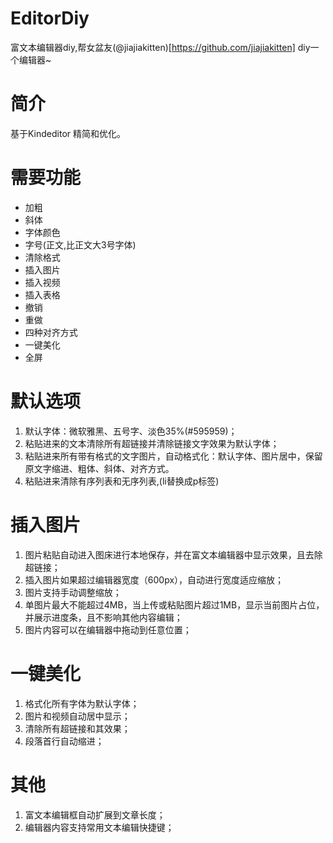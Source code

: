 # EditorDiy

富文本编辑器diy,帮女盆友(@jiajiakitten)[https://github.com/jiajiakitten] diy一个编辑器~

# 简介

基于Kindeditor 精简和优化。

# 需要功能

 * 加粗
 * 斜体
 * 字体颜色
 * 字号(正文,比正文大3号字体)
 * 清除格式
 * 插入图片
 * 插入视频
 * 插入表格 
 * 撤销
 * 重做
 * 四种对齐方式
 * 一键美化
 * 全屏

# 默认选项

1. 默认字体：微软雅黑、五号字、淡色35%(#595959)；
2. 粘贴进来的文本清除所有超链接并清除链接文字效果为默认字体；
3. 粘贴进来所有带有格式的文字图片，自动格式化：默认字体、图片居中，保留原文字缩进、粗体、斜体、对齐方式。
4. 粘贴进来清除有序列表和无序列表,(li替换成p标签)

# 插入图片

1. 图片粘贴自动进入图床进行本地保存，并在富文本编辑器中显示效果，且去除超链接；
2. 插入图片如果超过编辑器宽度（600px），自动进行宽度适应缩放；
3. 图片支持手动调整缩放；
4. 单图片最大不能超过4MB，当上传或粘贴图片超过1MB，显示当前图片占位，并展示进度条，且不影响其他内容编辑；
5. 图片内容可以在编辑器中拖动到任意位置；

# 一键美化

1. 格式化所有字体为默认字体；
2. 图片和视频自动居中显示；
3. 清除所有超链接和其效果；
4. 段落首行自动缩进；

# 其他

1. 富文本编辑框自动扩展到文章长度；
2. 编辑器内容支持常用文本编辑快捷键；

